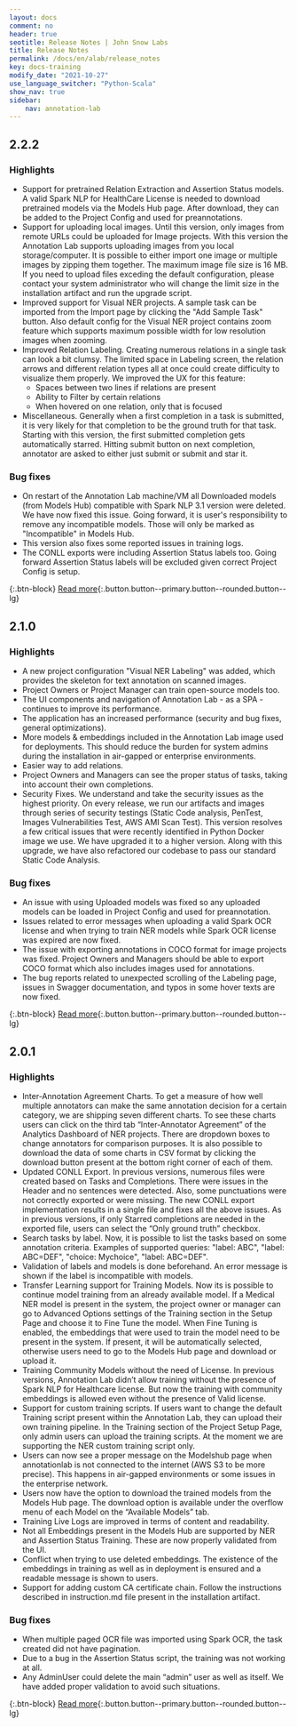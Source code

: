```yaml
---
layout: docs
comment: no
header: true
seotitle: Release Notes | John Snow Labs
title: Release Notes
permalink: /docs/en/alab/release_notes
key: docs-training
modify_date: "2021-10-27"
use_language_switcher: "Python-Scala"
show_nav: true
sidebar:
    nav: annotation-lab
---
```


## 2.2.2
### Highlights
- Support for pretrained Relation Extraction and Assertion Status models. A valid Spark NLP for HealthCare License is needed to download pretrained models via the Models Hub page. After download, they can be added to the Project Config and used for preannotations.
- Support for uploading local images. Until this version, only images from remote URLs could be uploaded for Image projects. With this version the Annotation Lab supports uploading images from you local storage/computer. It is possible to either import one image or multiple images by zipping them together. The maximum image file size is 16 MB. If you need to upload files exceding the default configuration, please contact your system administrator who will change the limit size in the installation artifact and run the upgrade script.
- Improved support for Visual NER projects. A sample task can be imported from the Import page by clicking the "Add Sample Task" button. Also default config for the Visual NER project contains zoom feature which supports maximum possible width for low resolution images when zooming.
- Improved Relation Labeling. Creating numerous relations in a single task can look a bit clumsy. The limited space in Labeling screen, the relation arrows and different relation types all at once could create difficulty to visualize them properly. We improved the UX for this feature:
  - Spaces between two lines if relations are present
  - Ability to Filter by certain relations
  - When hovered on one relation, only that is focused
- Miscellaneous. Generally when a first completion in a task is submitted, it is very likely for that completion to be the ground truth for that task. Starting with this version, the first submitted completion gets automatically starred. Hitting submit button on next completion, annotator are asked to either just submit or submit and star it.

### Bug fixes
- On restart of the Annotation Lab machine/VM all Downloaded models (from Models Hub) compatible with Spark NLP 3.1 version were deleted. We have now fixed this issue. Going forward, it is user's responsibility to remove any incompatible models. Those will only be marked as "Incompatible" in Models Hub.
- This version also fixes some reported issues in training logs.
- The CONLL exports were including Assertion Status labels too. Going forward Assertion Status labels will be excluded given correct Project Config is setup.

{:.btn-block}
[Read more](https://www.johnsnowlabs.com/active-learning-for-relation-extraction-and-assertion-status-models-with-annotation-lab/){:.button.button--primary.button--rounded.button--lg}


## 2.1.0

### Highlights
- A new project configuration "Visual NER Labeling" was added, which provides the skeleton for text annotation on scanned images.
- Project Owners or Project Manager can train open-source models too.
- The UI components and navigation of Annotation Lab - as a SPA - continues to improve its performance.
- The application has an increased performance (security and bug fixes, general optimizations).
- More models & embeddings included in the Annotation Lab image used for deployments. This should reduce the burden for system admins during the installation in air-gapped or enterprise environments.
- Easier way to add relations. 
- Project Owners and Managers can see the proper status of tasks, taking into account their own completions.
- Security Fixes. We understand and take the security issues as the highest priority. On every release, we run our artifacts and images through series of security testings (Static Code analysis, PenTest, Images Vulnerabilities Test, AWS AMI Scan Test). This version resolves a few critical issues that were recently identified in Python Docker image we use. We have upgraded it to a higher version. Along with this upgrade, we have also refactored our codebase to pass our standard Static Code Analysis.

### Bug fixes
- An issue with using Uploaded models was fixed so any uploaded models can be loaded in Project Config and used for preannotation.
- Issues related to error messages when uploading a valid Spark OCR license and when trying to train NER models while Spark OCR license was expired are now fixed.
- The issue with exporting annotations in COCO format for image projects was fixed. Project Owners and Managers should be able to export COCO format which also includes images used for annotations.
- The bug reports related to unexpected scrolling of the Labeling page, issues in Swagger documentation, and typos in some hover texts are now fixed.

{:.btn-block}
[Read more](https://www.johnsnowlabs.com/model-tuning-and-transfer-learning-in-the-annotation-lab/){:.button.button--primary.button--rounded.button--lg}

## 2.0.1
### Highlights
- Inter-Annotation Agreement Charts. To get a measure of how well multiple annotators can make the same annotation decision for a certain category, we are shipping seven different charts. To see these charts users can click on the third tab “Inter-Annotator Agreement” of the Analytics Dashboard of NER projects. There are dropdown boxes to change annotators for comparison purposes. It is also possible to download the data of some charts in CSV format by clicking the download button present at the bottom right corner of each of them. 
- Updated CONLL Export. In previous versions, numerous files were created based on Tasks and Completions. There were issues in the Header and no sentences were detected. Also, some punctuations were not correctly exported or were missing. The new CONLL export implementation results in a single file and fixes all the above issues. As in previous versions, if only Starred completions are needed in the exported file, users can select the “Only ground truth” checkbox.
- Search tasks by label. Now, it is possible to list the tasks based on some annotation criteria. Examples of supported queries: "label: ABC", "label: ABC=DEF", "choice: Mychoice", "label: ABC=DEF".
- Validation of labels and models is done beforehand. An error message is shown if the label is incompatible with models.
- Transfer Learning support for Training Models. Now its is possible to continue model training from an already available model. If a Medical NER model is present in the system, the project owner or manager can go to Advanced Options settings of the Training section in the Setup Page and choose it to Fine Tune the model. When Fine Tuning is enabled, the embeddings that were used to train the model need to be present in the system. If present, it will be automatically selected, otherwise users need to go to the Models Hub page and download or upload it.
- Training Community Models without the need of License. In previous versions, Annotation Lab didn’t allow training without the presence of Spark NLP for Healthcare license. But now the training with community embeddings is allowed even without the presence of Valid license. 
- Support for custom training scripts. If users want to change the default Training script present within the Annotation Lab, they can upload their own training pipeline. In the Training section of the Project Setup Page, only admin users can upload the training scripts. At the moment we are supporting the NER custom training script only.
- Users can now see a proper message on the Modelshub page when annotationlab is not connected to the internet (AWS S3 to be more precise). This happens in air-gapped environments or some issues in the enterprise network.
- Users now have the option to download the trained models from the Models Hub page. The download option is available under the overflow menu of each Model on the “Available Models” tab.
- Training Live Logs are improved in terms of content and readability.
- Not all Embeddings present in the Models Hub are supported by NER and Assertion Status Training. These are now properly validated from the UI.
- Conflict when trying to use deleted embeddings. The existence of the embeddings in training as well as in deployment is ensured and a readable message is shown to users.
- Support for adding custom CA certificate chain. Follow the instructions described in instruction.md file present in the installation artifact.


### Bug fixes

- When multiple paged OCR file was imported using Spark OCR, the task created did not have pagination.
- Due to a bug in the Assertion Status script, the training was not working at all. 
- Any AdminUser could delete the main “admin” user as well as itself. We have added proper validation to avoid such situations.

{:.btn-block}
[Read more](https://www.johnsnowlabs.com/inter-annotator-agreement-charts-transfer-learning-training-without-license-custom-training-script-with-annotation-lab/){:.button.button--primary.button--rounded.button--lg}
